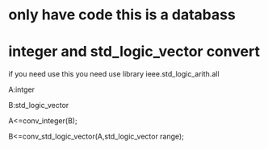 # only have code this is a databass

# integer and std_logic_vector convert
if you need use this you need use library ieee.std_logic_arith.all

A:intger

B:std_logic_vector

A<=conv_integer(B);

B<=conv_std_logic_vector(A,std_logic_vector range);
